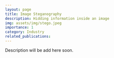 ```yaml
---
layout: page
title: Image Steganography
description: Hidding information inside an image
img: assets/img/stego.jpeg
importance: 1
category: Industry
related_publications: 
---
```

Description will be add here soon.
